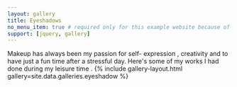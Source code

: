 ```yaml
---
layout: gallery
title: Eyeshadows 
no_menu_item: true # required only for this example website because of menu construction
support: [jquery, gallery]
---
```


Makeup has always been my passion for self- expression , creativity  and to have just a fun time after a stressful day. Here's some of my works I had done during my leisure time .
{% include gallery-layout.html gallery=site.data.galleries.eyeshadow %}

